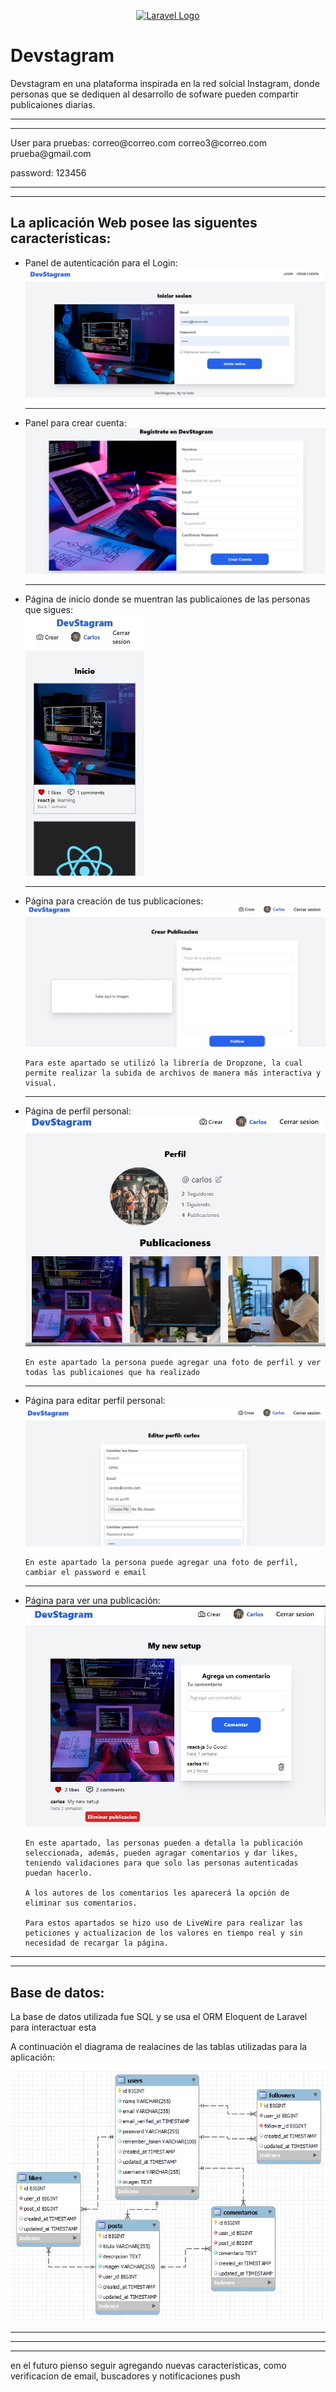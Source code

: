 <p align="center"><a href="https://laravel.com" target="_blank"><img src="https://raw.githubusercontent.com/laravel/art/master/logo-lockup/5%20SVG/2%20CMYK/1%20Full%20Color/laravel-logolockup-cmyk-red.svg" width="400" alt="Laravel Logo"></a></p>

<h1>Devstagram</h1>

<p>Devstagram en una plataforma inspirada en la red solcial Instagram, donde personas que se dediquen al desarrollo de sofware pueden compartir publicaiones diarias.</p>

<hr>
<hr>
User para pruebas:
correo@correo.com
correo3@correo.com
prueba@gmail.com

password: 123456
<hr>
<hr>

<h2>La aplicación Web posee las siguentes características:</h2>

<ul>
  <li>
    Panel de autenticación para el Login:
    <img src="./readmeFiles/login.jpg" alt="login" >
  </li>

  <hr>

  <li>
    Panel para crear cuenta:
    <img src="./readmeFiles/register.jpg" alt="register" >
  </li>
  
  <hr>

  <li>
    Página de inicio donde se muentran las publicaiones de las personas que sigues:
    <br>
    <img src="./readmeFiles/home.jpg" alt="home" >
  </li>

  <hr>

  <li>
    Página para creación de tus publicaciones:
    <img src="./readmeFiles/create.jpg" alt="create" >
    
    Para este apartado se utilizó la librería de Dropzone, la cual permite realizar la subida de archivos de manera más interactiva y visual.
    
  </li>

  <hr>

  <li>
    Página de perfil personal:
    <img src="./readmeFiles/profile.jpg" alt="profile" >
    
    En este apartado la persona puede agregar una foto de perfil y ver todas las publicaiones que ha realizado

  </li>

  <hr>

  <li>
    Página para editar perfil personal:
    <img src="./readmeFiles/edit.jpg" alt="edit" >
    
    En este apartado la persona puede agregar una foto de perfil, cambiar el password e email
  </li>

  <hr>

  <li>
    Página para ver una publicación:
    <img src="./readmeFiles/post.jpg" alt="post" >

    En este apartado, las personas pueden a detalla la publicación seleccionada, además, pueden agragar comentarios y dar likes, teniendo validaciones para que solo las personas autenticadas puedan hacerlo.
    
    A los autores de los comentarios les aparecerá la opción de eliminar sus comentarios.

    Para estos apartados se hizo uso de LiveWire para realizar las peticiones y actualizacion de los valores en tiempo real y sin necesidad de recargar la página.
  </li>
  
</ul>

<hr>
<hr>

<h2>Base de datos:</h2>

<p>La base de datos utilizada fue SQL y se usa el ORM Eloquent de Laravel para interactuar esta</p>

<p>A continuación el diagrama de realacines de las tablas utilizadas para la aplicación:</p>


<img src="./readmeFiles/ER diagram.jpg">





<hr>
<hr>
<hr>


en el futuro pienso seguir agregando nuevas características, como  verificacion de email, buscadores y notificaciones push
